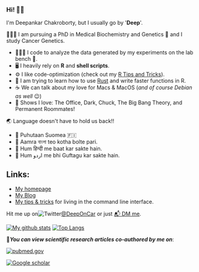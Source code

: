 ### Hi! 👋🏼

I'm Deepankar Chakroborty, but I usually go by '**Deep**'.

👨🏻‍🔬 I am pursuing a PhD in Medical Biochemistry and Genetics 🧬 and I study Cancer Genetics.
+ 👨🏻‍💻 I code to analyze the data generated by my experiments on the lab bench 🧫.
+ 🖥 I heavily rely on **R** and **shell scripts**.
+ ⚙️ I like code-optimization (check out my [R Tips and Tricks](https://github.com/dchakro/benchmarkR/raw/master/results.pdf)).
+ 🌱 I am trying to learn how to use [Rust](https://www.rust-lang.org) and write faster functions in R.
+ ☕️ We can talk about my love for Macs & MacOS (*and of course Debian as well* 😉)
+ 🎥 Shows I love: The Office, Dark, Chuck, The Big Bang Theory, and Permanent Roommates!

🌏 Language doesn't have to hold us back!!

+ 💬 Puhutaan Suomea 🇫🇮 
+ 💬 Aamra বাংলা teo kotha bolte pari.
+ 💬 Hum हिन्दी me baat kar sakte hain.
+ 💬 Hum اردو me bhi Guftagu kar sakte hain.

## Links:

+ [My homepage](https://dchakro.com)
+ [My Blog](https://blog.dchakro.com)
+ [My tips & tricks](https://tips.dchakro.com) for living in the command line interface.

Hit me up on![Twitter](https://upload.wikimedia.org/wikipedia/commons/thumb/4/4f/Twitter-logo.svg/20px-Twitter-logo.svg.png)[@DeepOnCar](https://twitter.com/DeepOnCar) or just [📬 DM me](https://twitter.com/messages/compose?recipient_id=869131514314883072).

[![My github stats](https://github-readme-stats.vercel.app/api?username=dchakro&show_icons=true&title_color=B51C31&icon_color=EDA700&text_color=18447E&bg_color=FFFFFF&hide=[])](https://github.com/dchakro?tab=repositories) [![Top Langs](https://github-readme-stats.vercel.app/api/top-langs/?username=dchakro&text_color=18447E&bg_color=FFFFFF&title_color=B51C31)](https://github.com/dchakro?tab=repositories)

📄***You can view scientific research articles co-authored by me on***:

[![pubmed.gov](https://upload.wikimedia.org/wikipedia/commons/thumb/f/fb/US-NLM-PubMed-Logo.svg/100px-US-NLM-PubMed-Logo.svg.png)](https://pubmed.ncbi.nlm.nih.gov/?term=Chakroborty%2C+Deepankar%5BAuthor%5D&sort=pubdate)

[![Google scholar](https://upload.wikimedia.org/wikipedia/commons/thumb/c/c7/Google_Scholar_logo.svg/50px-Google_Scholar_logo.svg.png)](https://scholar.google.fi/citations?user=a-SPfrYAAAAJ&hl=en)

